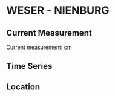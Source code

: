 # WESER - NIENBURG

## Current Measurement

Current measurement: <Value topic="rivers/pegel-online/WESER/NIENBURG/measurementValue"/> cm

## Time Series

<TimeSeries topic="rivers/pegel-online/WESER/NIENBURG/measurementValue" period="week" />

## Location

<WorldMap>
  <Marker lat="52.64415327865737" lon="9.204659197983004" labelTopic="rivers/pegel-online/WESER/NIENBURG" />
</WorldMap>
